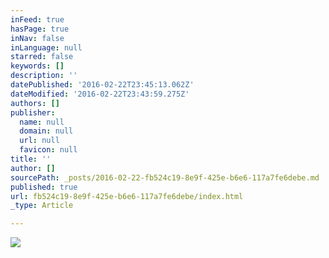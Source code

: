 ```yaml
---
inFeed: true
hasPage: true
inNav: false
inLanguage: null
starred: false
keywords: []
description: ''
datePublished: '2016-02-22T23:45:13.062Z'
dateModified: '2016-02-22T23:43:59.275Z'
authors: []
publisher:
  name: null
  domain: null
  url: null
  favicon: null
title: ''
author: []
sourcePath: _posts/2016-02-22-fb524c19-8e9f-425e-b6e6-117a7fe6debe.md
published: true
url: fb524c19-8e9f-425e-b6e6-117a7fe6debe/index.html
_type: Article

---
```

![](https://the-grid-user-content.s3-us-west-2.amazonaws.com/8f576c11-76d9-4350-8576-09d431e55823.jpg)
